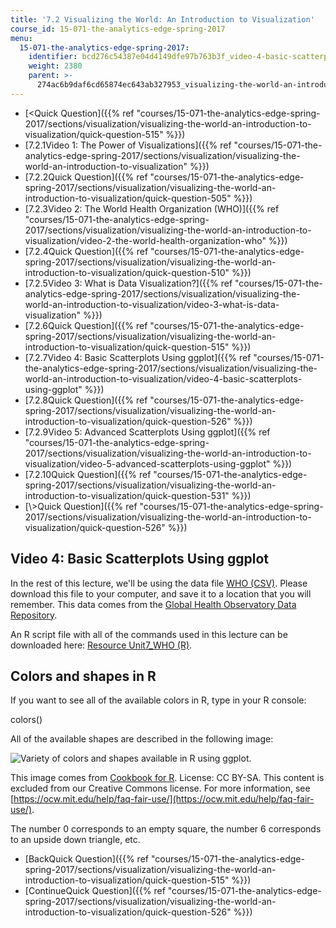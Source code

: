 ```yaml
---
title: '7.2 Visualizing the World: An Introduction to Visualization'
course_id: 15-071-the-analytics-edge-spring-2017
menu:
  15-071-the-analytics-edge-spring-2017:
    identifier: bcd276c54387e04d4149dfe97b763b3f_video-4-basic-scatterplots-using-ggplot
    weight: 2380
    parent: >-
      274ac6b9daf6cd65874ec643ab327953_visualizing-the-world-an-introduction-to-visualization
---
```

*   [<Quick Question]({{% ref "courses/15-071-the-analytics-edge-spring-2017/sections/visualization/visualizing-the-world-an-introduction-to-visualization/quick-question-515" %}})
*   [7.2.1Video 1: The Power of Visualizations]({{% ref "courses/15-071-the-analytics-edge-spring-2017/sections/visualization/visualizing-the-world-an-introduction-to-visualization" %}})
*   [7.2.2Quick Question]({{% ref "courses/15-071-the-analytics-edge-spring-2017/sections/visualization/visualizing-the-world-an-introduction-to-visualization/quick-question-505" %}})
*   [7.2.3Video 2: The World Health Organization (WHO)]({{% ref "courses/15-071-the-analytics-edge-spring-2017/sections/visualization/visualizing-the-world-an-introduction-to-visualization/video-2-the-world-health-organization-who" %}})
*   [7.2.4Quick Question]({{% ref "courses/15-071-the-analytics-edge-spring-2017/sections/visualization/visualizing-the-world-an-introduction-to-visualization/quick-question-510" %}})
*   [7.2.5Video 3: What is Data Visualization?]({{% ref "courses/15-071-the-analytics-edge-spring-2017/sections/visualization/visualizing-the-world-an-introduction-to-visualization/video-3-what-is-data-visualization" %}})
*   [7.2.6Quick Question]({{% ref "courses/15-071-the-analytics-edge-spring-2017/sections/visualization/visualizing-the-world-an-introduction-to-visualization/quick-question-515" %}})
*   [7.2.7Video 4: Basic Scatterplots Using ggplot]({{% ref "courses/15-071-the-analytics-edge-spring-2017/sections/visualization/visualizing-the-world-an-introduction-to-visualization/video-4-basic-scatterplots-using-ggplot" %}})
*   [7.2.8Quick Question]({{% ref "courses/15-071-the-analytics-edge-spring-2017/sections/visualization/visualizing-the-world-an-introduction-to-visualization/quick-question-526" %}})
*   [7.2.9Video 5: Advanced Scatterplots Using ggplot]({{% ref "courses/15-071-the-analytics-edge-spring-2017/sections/visualization/visualizing-the-world-an-introduction-to-visualization/video-5-advanced-scatterplots-using-ggplot" %}})
*   [7.2.10Quick Question]({{% ref "courses/15-071-the-analytics-edge-spring-2017/sections/visualization/visualizing-the-world-an-introduction-to-visualization/quick-question-531" %}})
*   [\\>Quick Question]({{% ref "courses/15-071-the-analytics-edge-spring-2017/sections/visualization/visualizing-the-world-an-introduction-to-visualization/quick-question-526" %}})

Video 4: Basic Scatterplots Using ggplot
----------------------------------------

In the rest of this lecture, we'll be using the data file [WHO (CSV)](https://open-learning-course-data-ci.s3.amazonaws.com/15-071-the-analytics-edge-spring-2017/00947740049716b36f8ba103a7fb03c4_WHO.csv). Please download this file to your computer, and save it to a location that you will remember. This data comes from the [Global Health Observatory Data Repository](http://apps.who.int/gho/data/node.main). 

An R script file with all of the commands used in this lecture can be downloaded here: [Resource Unit7\_WHO (R)](https://open-learning-course-data-ci.s3.amazonaws.com/15-071-the-analytics-edge-spring-2017/27fb60c95b9851db49831751f9ccf614_Unit7_WHO.R).

Colors and shapes in R
----------------------

If you want to see all of the available colors in R, type in your R console:

colors()

All of the available shapes are described in the following image:

![Variety of colors and shapes available in R using ggplot.](https://open-learning-course-data-ci.s3.amazonaws.com/15-071-the-analytics-edge-spring-2017/6a88ce72b6c9709cc7bd95550e3cd349_Shapes.jpg)

This image comes from [Cookbook for R](http://www.cookbook-r.com/Graphs/Shapes_and_line_types/). License: CC BY-SA. This content is excluded from our Creative Commons license. For more information, see [https://ocw.mit.edu/help/faq-fair-use/](https://ocw.mit.edu/help/faq-fair-use/).

The number 0 corresponds to an empty square, the number 6 corresponds to an upside down triangle, etc.

*   [BackQuick Question]({{% ref "courses/15-071-the-analytics-edge-spring-2017/sections/visualization/visualizing-the-world-an-introduction-to-visualization/quick-question-515" %}})
*   [ContinueQuick Question]({{% ref "courses/15-071-the-analytics-edge-spring-2017/sections/visualization/visualizing-the-world-an-introduction-to-visualization/quick-question-526" %}})